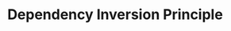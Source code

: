 ---
title: Dependency Inversion Principle
draft: false
weight: 7
summary: The dependency inversion principle.
description: The dependency inversion principle.
---